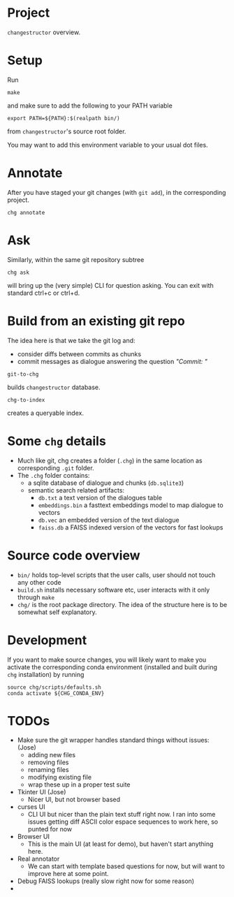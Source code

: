 # Project
`changestructor` overview.

# Setup

Run

```
make
```

and make sure to add the following to your PATH variable

```
export PATH=${PATH}:$(realpath bin/)
```

from `changestructor`'s source root folder.

You may want to add this environment variable to your usual dot files.


# Annotate
After you have staged your git changes (with `git add`), in the
corresponding project.

```
chg annotate
```

# Ask
Similarly, within the same git repository subtree

```
chg ask
```

will bring up the (very simple) CLI for question asking.
You can exit with standard ctrl+c or ctrl+d.


# Build from an existing git repo
The idea here is that we take the git log and:
  * consider diffs between commits as chunks
  * commit messages as dialogue answering the question *"Commit: "*


```
git-to-chg
```

builds `changestructor` database.


```
chg-to-index
```

creates a queryable index.

# Some `chg` details
* Much like git, chg creates a folder (`.chg`) in the same location as
corresponding `.git` folder.
* The `.chg` folder contains:
  * a sqlite database of dialogue and chunks (`db.sqlite3`)
  * semantic search related artifacts:
    - `db.txt` a text version of the dialogues table
    - `embeddings.bin` a fasttext embeddings model to map dialogue to vectors
    - `db.vec` an embedded version of the text dialogue
    - `faiss.db` a FAISS indexed version of the vectors for fast lookups


# Source code overview
* `bin/` holds top-level scripts that the user calls, user should not touch any other code
* `build.sh` installs necessary software etc, user interacts with it only through `make`
* `chg/` is the root package directory. The idea of the structure here is to be somewhat
self explanatory.


# Development
If you want to make source changes, you will likely want to make you activate
the corresponding conda environment (installed and built during `chg` installation)
by running

```
source chg/scripts/defaults.sh
conda activate ${CHG_CONDA_ENV}
```


# TODOs
* Make sure the git wrapper handles standard things without issues: (Jose)
  - adding new files
  - removing files
  - renaming files
  - modifying existing file
  - wrap these up in a proper test suite
* Tkinter UI (Jose)
  - Nicer UI, but not browser based
* curses UI
  - CLI UI but nicer than the plain text stuff right now. I ran into some issues
  getting diff ASCII color espace sequences to work here, so punted for now
* Browser UI
  - This is the main UI (at least for demo), but haven't start anything here.
* Real annotator
  - We can start with template based questions for now, but will want to improve here at some point.
* Debug FAISS lookups (really slow right now for some reason)
*
